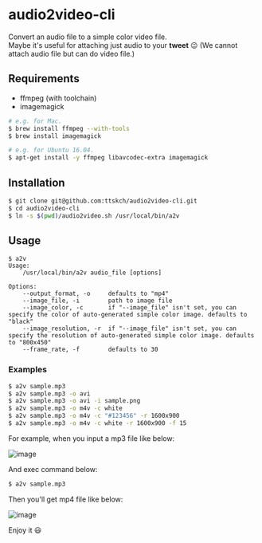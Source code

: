 # audio2video-cli

Convert an audio file to a simple color video file.  
Maybe it's useful for attaching just audio to your **tweet** :wink: (We cannot attach audio file but can do video file.)

## Requirements

* ffmpeg (with toolchain)
* imagemagick

```sh
# e.g. for Mac.
$ brew install ffmpeg --with-tools
$ brew install imagemagick
```

```sh
# e.g. for Ubuntu 16.04.
$ apt-get install -y ffmpeg libavcodec-extra imagemagick
```

## Installation

```sh
$ git clone git@github.com:ttskch/audio2video-cli.git
$ cd audio2video-cli
$ ln -s $(pwd)/audio2video.sh /usr/local/bin/a2v
```

## Usage

```
$ a2v
Usage:
    /usr/local/bin/a2v audio_file [options]

Options:
    --output_format, -o     defaults to "mp4"
    --image_file, -i        path to image file
    --image_color, -c       if "--image_file" isn't set, you can specify the color of auto-generated simple color image. defaults to "black"
    --image_resolution, -r  if "--image_file" isn't set, you can specify the resolution of auto-generated simple color image. defaults to "800x450"
    --frame_rate, -f        defaults to 30
```

### Examples

```sh
$ a2v sample.mp3
$ a2v sample.mp3 -o avi
$ a2v sample.mp3 -o avi -i sample.png
$ a2v sample.mp3 -o m4v -c white
$ a2v sample.mp3 -o m4v -c "#123456" -r 1600x900
$ a2v sample.mp3 -o m4v -c white -r 1600x900 -f 15
```

For example, when you input a mp3 file like below:

![image](https://cloud.githubusercontent.com/assets/4360663/16177540/d324a592-366b-11e6-9ef6-7a9601a8ac3f.png)

And exec command below:

```sh
$ a2v sample.mp3
```

Then you'll get mp4 file like below:

![image](https://cloud.githubusercontent.com/assets/4360663/16177559/637ab9b0-366c-11e6-95fb-e5273951e2a9.png)

Enjoy it :smiley:
